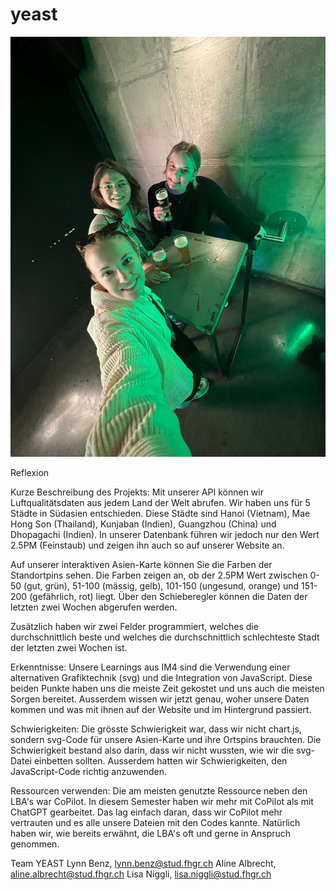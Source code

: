 # yeast
![Gruppe Yeast](bilder/gruppe.jpeg)

Reflexion

Kurze Beschreibung des Projekts:
Mit unserer API können wir Luftqualitätsdaten aus jedem Land der Welt abrufen.
Wir haben uns für 5 Städte in Südasien entschieden. Diese Städte sind Hanoi (Vietnam), Mae Hong Son (Thailand), Kunjaban (Indien), Guangzhou (China) und Dhopagachi (Indien). In unserer Datenbank führen wir jedoch nur den Wert 2.5PM (Feinstaub) und zeigen ihn auch so auf unserer Website an.

Auf unserer interaktiven Asien-Karte können Sie die Farben der Standortpins sehen. Die Farben zeigen an, ob der 2.5PM Wert zwischen 0-50 (gut, grün), 51-100 (mässig, gelb), 101-150 (ungesund, orange) und 151-200 (gefährlich, rot) liegt. Über den Schieberegler können die Daten der letzten zwei Wochen abgerufen werden.

Zusätzlich haben wir zwei Felder programmiert, welches die durchschnittlich beste und welches die durchschnittlich schlechteste Stadt der letzten zwei Wochen ist.


Erkenntnisse:
Unsere Learnings aus IM4 sind die Verwendung einer alternativen Grafiktechnik (svg) und die Integration von JavaScript. Diese beiden Punkte haben uns die meiste Zeit gekostet und uns auch die meisten Sorgen bereitet. Ausserdem wissen wir jetzt genau, woher unsere Daten kommen und was mit ihnen auf der Website und im Hintergrund passiert. 


Schwierigkeiten:
Die grösste Schwierigkeit war, dass wir nicht chart.js, sondern svg-Code für unsere Asien-Karte und ihre Ortspins brauchten. Die Schwierigkeit bestand also darin, dass wir nicht wussten, wie wir die svg-Datei einbetten sollten. Ausserdem hatten wir Schwierigkeiten, den JavaScript-Code richtig anzuwenden. 


Ressourcen verwenden:
Die am meisten genutzte Ressource neben den LBA's war CoPilot. In diesem Semester haben wir mehr mit CoPilot als mit ChatGPT gearbeitet. Das lag einfach daran, dass wir CoPilot mehr vertrauten und es alle unsere Dateien mit den Codes kannte.
Natürlich haben wir, wie bereits erwähnt, die LBA's oft und gerne in Anspruch genommen.


Team YEAST
Lynn Benz, lynn.benz@stud.fhgr.ch
Aline Albrecht, aline.albrecht@stud.fhgr.ch
Lisa Niggli, lisa.niggli@stud.fhgr.ch



